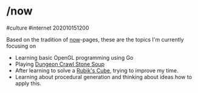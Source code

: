 # /now

#culture #internet 202010151200

Based on the tradition of [now](https://nownownow.com/about)-pages, these are the topics I'm currently focusing on

- Learning basic OpenGL programming using Go
- Playing [Dungeon Crawl Stone Soup](https://crawl.develz.org/)
- After learning to solve a [Rubik's Cube](https://en.wikipedia.org/wiki/Rubik%27s_Cube), trying to improve my time. 
- Learning about procedural generation and thinking about ideas how to apply this.